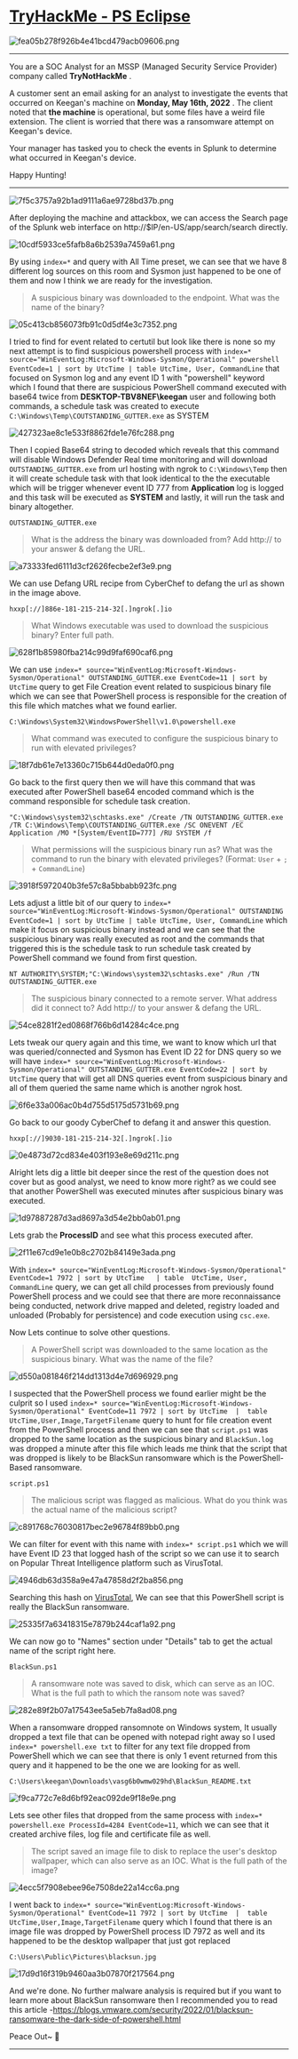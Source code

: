 # [TryHackMe - PS Eclipse](https://tryhackme.com/room/posheclipse)
![fea05b278f926b4e41bcd479acb09606.png](/resources/fea05b278f926b4e41bcd479acb09606.png)
***
You are a SOC Analyst for an MSSP (Managed Security Service Provider) company called **TryNotHackMe** .

A customer sent an email asking for an analyst to investigate the events that occurred on Keegan's machine on **Monday, May 16th, 2022** . The client noted that **the machine** is operational, but some files have a weird file extension. The client is worried that there was a ransomware attempt on Keegan's device. 

Your manager has tasked you to check the events in Splunk to determine what occurred in Keegan's device. 

Happy Hunting!
* * *
![7f5c3757a92b1ad9111a6ae9728bd37b.png](/resources/7f5c3757a92b1ad9111a6ae9728bd37b.png)

After deploying the machine and attackbox, we can access the Search page of the Splunk web interface on http://$IP/en-US/app/search/search directly.

![10cdf5933ce5fafb8a6b2539a7459a61.png](/resources/10cdf5933ce5fafb8a6b2539a7459a61.png)

By using `index=*` and query with All Time preset, we can see that we have 8 different log sources on this room and Sysmon just happened to be one of them and now I think we are ready for the investigation.

>A suspicious binary was downloaded to the endpoint. What was the name of the binary?

![05c413cb856073fb91c0d5df4e3c7352.png](/resources/05c413cb856073fb91c0d5df4e3c7352.png)

I tried to find for event related to certutil but look like there is none so my next attempt is to find suspicious powershell process with `index=* source="WinEventLog:Microsoft-Windows-Sysmon/Operational" powershell EventCode=1
| sort by UtcTime
| table UtcTime, User, CommandLine` that focused on Sysmon log and any event ID 1 with "powershell" keyword which I found that there are suspicious PowerShell command executed with base64 twice from **DESKTOP-TBV8NEF\keegan** user and following both commands, a schedule task was created to execute `C:\Windows\Temp\COUTSTANDING_GUTTER.exe` as SYSTEM

![427323ae8c1e533f8862fde1e76fc288.png](/resources/427323ae8c1e533f8862fde1e76fc288.png)

Then I copied Base64 string to decoded which reveals that this command will disable Windows Defender Real time monitoring and will download `OUTSTANDING_GUTTER.exe` from url hosting with ngrok to `C:\Windows\Temp` then it will create schedule task with that look identical to the the executable which will be trigger whenever event ID 777 from **Application** log is logged and this task will be executed as **SYSTEM** and lastly, it will run the task and binary altogether. 

```
OUTSTANDING_GUTTER.exe
```

>What is the address the binary was downloaded from? Add http:// to your answer & defang the URL.

![a73333fed6111d3cf2626fecbe2ef3e9.png](/resources/a73333fed6111d3cf2626fecbe2ef3e9.png)

We can use Defang URL recipe from CyberChef to defang the url as shown in the image above.

```
hxxp[://]886e-181-215-214-32[.]ngrok[.]io
```

>What Windows executable was used to download the suspicious binary? Enter full path.

![628f1b85980fba214c99d9faf690caf6.png](/resources/628f1b85980fba214c99d9faf690caf6.png)

We can use `index=* source="WinEventLog:Microsoft-Windows-Sysmon/Operational" OUTSTANDING_GUTTER.exe EventCode=11
| sort by UtcTime` query to get File Creation event related to suspicious binary file which we can see that PowerShell process is responsible for the creation of this file which matches what we found earlier.  

```
C:\Windows\System32\WindowsPowerShell\v1.0\powershell.exe
```

>What command was executed to configure the suspicious binary to run with elevated privileges?

![18f7db61e7e13360c715b644d0eda0f0.png](/resources/18f7db61e7e13360c715b644d0eda0f0.png)

Go back to the first query then we will have this command that was executed after PowerShell base64 encoded command which is the command responsible for schedule task creation.

```
"C:\Windows\system32\schtasks.exe" /Create /TN OUTSTANDING_GUTTER.exe /TR C:\Windows\Temp\COUTSTANDING_GUTTER.exe /SC ONEVENT /EC Application /MO *[System/EventID=777] /RU SYSTEM /f
```

>What permissions will the suspicious binary run as? What was the command to run the binary with elevated privileges? (Format: `User` + `;` + `CommandLine`)

![3918f5972040b3fe57c8a5bbabb923fc.png](/resources/3918f5972040b3fe57c8a5bbabb923fc.png)

Lets adjust a little bit of our query to `index=* source="WinEventLog:Microsoft-Windows-Sysmon/Operational" OUTSTANDING EventCode=1
| sort by UtcTime
| table UtcTime, User, CommandLine` which make it focus on suspicious binary instead and we can see that the suspicious binary was really executed as root and the commands that triggered this is the schedule task to run schedule task created by PowerShell command we found from first question.

```
NT AUTHORITY\SYSTEM;"C:\Windows\system32\schtasks.exe" /Run /TN OUTSTANDING_GUTTER.exe
```

>The suspicious binary connected to a remote server. What address did it connect to? Add http:// to your answer & defang the URL.

![54ce8281f2ed0868f766b6d14284c4ce.png](/resources/54ce8281f2ed0868f766b6d14284c4ce.png)

Lets tweak our query again and this time, we want to know which url that was queried/connected and Sysmon has Event ID 22 for DNS query so we will have `index=* source="WinEventLog:Microsoft-Windows-Sysmon/Operational" OUTSTANDING_GUTTER.exe EventCode=22
| sort by UtcTime` query that will get all DNS queries event from suspicious binary and all of them queried the same name which is another ngrok host.

![6f6e33a006ac0b4d755d5175d5731b69.png](/resources/6f6e33a006ac0b4d755d5175d5731b69.png)

Go back to our goody CyberChef to defang it and answer this question.

```
hxxp[://]9030-181-215-214-32[.]ngrok[.]io
```

![0e4873d72cd834e403f193e8e69d211c.png](/resources/0e4873d72cd834e403f193e8e69d211c.png)

Alright lets dig a little bit deeper since the rest of the question does not cover but as good analyst, we need to know more right? as we could see that another PowerShell was executed minutes after suspicious binary was executed.

![1d97887287d3ad8697a3d54e2bb0ab01.png](/resources/1d97887287d3ad8697a3d54e2bb0ab01.png)

Lets grab the **ProcessID** and see what this process executed after.

![2f11e67cd9e1e0b8c2702b84149e3ada.png](/resources/2f11e67cd9e1e0b8c2702b84149e3ada.png)

With `index=* source="WinEventLog:Microsoft-Windows-Sysmon/Operational" EventCode=1 7972 | sort by UtcTime   | table  UtcTime, User, CommandLine` query, we can get all child processes from previously found PowerShell process and we could see that there are more reconnaissance being conducted, network drive mapped and deleted, registry loaded and unloaded (Probably for persistence) and code execution using `csc.exe`. 

Now Lets continue to solve other questions.

>A PowerShell script was downloaded to the same location as the suspicious binary. What was the name of the file?

![d550a081846f214dd1313d4e7d696929.png](/resources/d550a081846f214dd1313d4e7d696929.png)

 I suspected that the PowerShell process we found earlier might be the culprit so I used `index=* source="WinEventLog:Microsoft-Windows-Sysmon/Operational" EventCode=11 7972 | sort by UtcTime 
|  table UtcTime,User,Image,TargetFilename` query to hunt for file creation event from the PowerShell process and then we can see that `script.ps1` was dropped to the same location as the suspicious binary and `BlackSun.log` was dropped a minute after this file which leads me think that the script that was dropped is likely to be BlackSun ransomware which is the PowerShell-Based ransomware.

```
script.ps1
```

>The malicious script was flagged as malicious. What do you think was the actual name of the malicious script?

![c891768c76030817bec2e96784f89bb0.png](/resources/c891768c76030817bec2e96784f89bb0.png)

We can filter for event with this name with `index=* script.ps1` which we will have Event ID 23 that logged hash of the script so we can use it to search on Popular Threat Intelligence platform such as VirusTotal.

![4946db63d358a9e47a47858d2f2ba856.png](/resources/4946db63d358a9e47a47858d2f2ba856.png)

Searching this hash on [VirusTotal](https://www.virustotal.com/gui/file/e5429f2e44990b3d4e249c566fbf19741e671c0e40b809f87248d9ec9114bef9/detection), We can see that this PowerShell script is really the BlackSun ransomware.

![25335f7a63418315e7879b244caf1a92.png](/resources/25335f7a63418315e7879b244caf1a92.png)

We can now go to "Names" section under "Details" tab to get the actual name of the script right here.

```
BlackSun.ps1
```

>A ransomware note was saved to disk, which can serve as an IOC. What is the full path to which the ransom note was saved?

![282e89f2b07a17543ee5a5eb7fa8ad08.png](/resources/282e89f2b07a17543ee5a5eb7fa8ad08.png)

When a ransomware dropped ransomnote on Windows system, It usually dropped a text file that can be opened with notepad right away so I used `index=* powershell.exe txt` to filter for any text file dropped from PowerShell which we can see that there is only 1 event returned from this query and it happened to be the one we are looking for as well.

```
C:\Users\keegan\Downloads\vasg6b0wmw029hd\BlackSun_README.txt
```

![f9ca772c7e8d6bf92eac092de9f18e9e.png](/resources/f9ca772c7e8d6bf92eac092de9f18e9e.png)

Lets see other files that dropped from the same process with `index=* powershell.exe ProcessId=4284 EventCode=11`, which we can see that it created archive files, log file and certificate file as well.

>The script saved an image file to disk to replace the user's desktop wallpaper, which can also serve as an IOC. What is the full path of the image?

![4ecc5f7908ebee96e7508de22a14cc6a.png](/resources/4ecc5f7908ebee96e7508de22a14cc6a.png)

I went back to `index=* source="WinEventLog:Microsoft-Windows-Sysmon/Operational" EventCode=11 7972 | sort by UtcTime 
|  table UtcTime,User,Image,TargetFilename` query which I found that there is an image file was dropped by PowerShell process ID 7972 as well and its happened to be the desktop wallpaper that just got replaced 

```
C:\Users\Public\Pictures\blacksun.jpg
```

![17d9d16f319b9460aa3b07870f217564.png](/resources/17d9d16f319b9460aa3b07870f217564.png)

And we're done. No further malware analysis is required but if you want to learn more about BlackSun ransomware then I recommended you to read this article -https://blogs.vmware.com/security/2022/01/blacksun-ransomware-the-dark-side-of-powershell.html

Peace Out~ 🤌
***